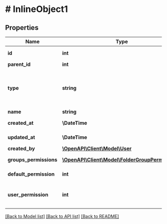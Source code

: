 # # InlineObject1

## Properties

Name | Type | Description | Notes
------------ | ------------- | ------------- | -------------
**id** | **int** |  | [optional] [readonly]
**parent_id** | **int** |  | [optional]
**type** | **string** | Value is \&quot;Folder\&quot;. It is usefull to parse the tree and discriminate folders and files | [optional] [readonly]
**name** | **string** | Name of the folder |
**created_at** | **\DateTime** | Creation date | [optional] [readonly]
**updated_at** | **\DateTime** | Date of the last update | [optional] [readonly]
**created_by** | [**\OpenAPI\Client\Model\User**](User.md) |  | [optional]
**groups_permissions** | [**\OpenAPI\Client\Model\FolderGroupPermission[]**](FolderGroupPermission.md) |  | [optional] [readonly]
**default_permission** | **int** | Permission for a Folder | [optional]
**user_permission** | **int** | Aggregate of group user permissions and folder default permission | [optional] [readonly]

[[Back to Model list]](../../README.md#models) [[Back to API list]](../../README.md#endpoints) [[Back to README]](../../README.md)
